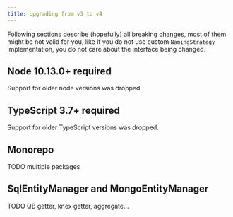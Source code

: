 ```yaml
---
title: Upgrading from v3 to v4
---
```


Following sections describe (hopefully) all breaking changes, most of them might be not valid 
for you, like if you do not use custom `NamingStrategy` implementation, you do not care about
the interface being changed.

## Node 10.13.0+ required

Support for older node versions was dropped. 

## TypeScript 3.7+ required

Support for older TypeScript versions was dropped. 

## Monorepo

TODO multiple packages

## SqlEntityManager and MongoEntityManager

TODO QB getter, knex getter, aggregate...
